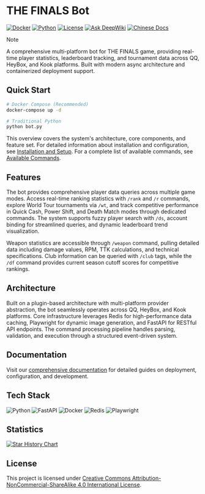 # THE FINALS Bot

[![Docker](https://img.shields.io/badge/Docker-Ready-2496ED?style=flat-square&logo=docker&logoColor=white)](https://github.com/xiaoyueyoqwq/thefinals_qqbot)
[![Python](https://img.shields.io/badge/Python-3.11+-3776AB?style=flat-square&logo=python&logoColor=white)](https://www.python.org/)
[![License](https://img.shields.io/badge/License-CC%20BY--NC--SA%204.0-059669?style=flat-square&logoColor=white)](https://creativecommons.org/licenses/by-nc-sa/4.0/)
[![Ask DeepWiki](https://deepwiki.com/badge.svg)](https://deepwiki.com/xiaoyueyoqwq/thefinals_qqbot)
[![Chinese Docs](https://img.shields.io/badge/Docs-Chinese-059669?style=flat-square)](./README_CN.md)

> [!NOTE]
> A comprehensive multi-platform bot for THE FINALS game, providing real-time player statistics, leaderboard tracking, and tournament data across QQ, HeyBox, and Kook platforms. Built with modern async architecture and containerized deployment support.

## Quick Start

```bash
# Docker Compose (Recommended)
docker-compose up -d

# Traditional Python
python bot.py
```

This overview covers the system's architecture, core components, and feature set. For detailed information about installation and configuration, see [Installation and Setup](https://deepwiki.com/xiaoyueyoqwq/thefinals_qqbot/1.1-installation-and-setup). For a complete list of available commands, see [Available Commands](https://deepwiki.com/xiaoyueyoqwq/thefinals_qqbot/1.2-available-commands).

## Features

The bot provides comprehensive player data queries across multiple game modes. Access real-time ranking statistics with `/rank` and `/r` commands, explore World Tour tournaments via `/wt`, and track competitive performance in Quick Cash, Power Shift, and Death Match modes through dedicated commands. The system supports fuzzy player search with `/ds`, account binding for streamlined queries, and dynamic leaderboard trend visualization.

Weapon statistics are accessible through `/weapon` command, pulling detailed data including damage values, RPM, TTK calculations, and technical specifications. Club information can be queried with `/club` tags, while the `/df` command provides current season cutoff scores for competitive rankings.

## Architecture

Built on a plugin-based architecture with multi-platform provider abstraction, the bot seamlessly operates across QQ, HeyBox, and Kook platforms. Core infrastructure leverages Redis for high-performance data caching, Playwright for dynamic image generation, and FastAPI for RESTful API endpoints. The command processing pipeline handles parsing, validation, and execution through a structured event-driven system.

## Documentation

Visit our [comprehensive documentation](https://deepwiki.com/xiaoyueyoqwq/thefinals_qqbot/1-overview) for detailed guides on deployment, configuration, and development.

## Tech Stack

![Python](https://img.shields.io/badge/Python-%233776AB.svg?style=flat-square&logo=python&logoColor=white)
![FastAPI](https://img.shields.io/badge/FastAPI-%23009688.svg?style=flat-square&logo=fastapi&logoColor=white)
![Docker](https://img.shields.io/badge/Docker-%232496ED.svg?style=flat-square&logo=docker&logoColor=white)
![Redis](https://img.shields.io/badge/Redis-%23DC382D.svg?style=flat-square&logo=redis&logoColor=white)
![Playwright](https://img.shields.io/badge/Playwright-%232EAD33.svg?style=flat-square&logo=playwright&logoColor=white)

## Statistics

[![Star History Chart](https://api.star-history.com/svg?repos=xiaoyueyoqwq/thefinals_qqbot&type=Date)](https://star-history.com/#xiaoyueyoqwq/thefinals_qqbot&Date)

## License

This project is licensed under [Creative Commons Attribution-NonCommercial-ShareAlike 4.0 International License](https://creativecommons.org/licenses/by-nc-sa/4.0/).
